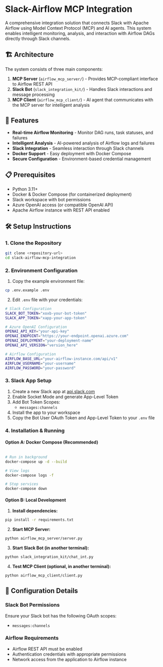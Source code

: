 # Slack-Airflow MCP Integration

A comprehensive integration solution that connects Slack with Apache Airflow using Model Context Protocol (MCP) and AI agents. This system enables intelligent monitoring, analysis, and interaction with Airflow DAGs directly through Slack channels.

## 🏗️ Architecture

The system consists of three main components:

1. **MCP Server** (`airflow_mcp_server/`) - Provides MCP-compliant interface to Airflow REST API
2. **Slack Bot** (`slack_integration_kit/`) - Handles Slack interactions and message processing
3. **MCP Client** (`airflow_mcp_client/`) - AI agent that communicates with the MCP server for intelligent analysis

## 🚀 Features

- **Real-time Airflow Monitoring** - Monitor DAG runs, task statuses, and failures
- **Intelligent Analysis** - AI-powered analysis of Airflow logs and failures
- **Slack Integration** - Seamless interaction through Slack channels
- **Docker Support** - Easy deployment with Docker Compose
- **Secure Configuration** - Environment-based credential management

## 📋 Prerequisites

- Python 3.11+
- Docker & Docker Compose (for containerized deployment)
- Slack workspace with bot permissions
- Azure OpenAI access (or compatible OpenAI API)
- Apache Airflow instance with REST API enabled

## 🛠️ Setup Instructions

### 1. Clone the Repository

```bash
git clone <repository-url>
cd slack-airflow-mcp-integration
```

### 2. Environment Configuration

1. Copy the example environment file:
```bash
cp .env.example .env
```

2. Edit `.env` file with your credentials:

```bash
# Slack Configuration
SLACK_BOT_TOKEN="xoxb-your-bot-token"
SLACK_APP_TOKEN="xapp-your-app-token"

# Azure OpenAI Configuration
OPENAI_API_KEY="your-api-key"
OPENAI_ENDPOINT="https://your-endpoint.openai.azure.com"
OPENAI_DEPLOYMENT="your-deployment-name"
OPENAI_API_VERSION="version_here"

# Airflow Configuration
AIRFLOW_BASE_URL="your-airflow-instance.com/api/v1"
AIRFLOW_USERNAME="your-username"
AIRFLOW_PASSWORD="your-password"
```

### 3. Slack App Setup

1. Create a new Slack app at [api.slack.com](https://api.slack.com/apps)
2. Enable Socket Mode and generate App-Level Token
3. Add Bot Token Scopes:
   - `messages:channels`
4. Install the app to your workspace
5. Copy the Bot User OAuth Token and App-Level Token to your `.env` file

### 4. Installation & Running

#### Option A: Docker Compose (Recommended)

```bash

# Run in background
docker-compose up -d --build

# View logs
docker-compose logs -f

# Stop services
docker-compose down
```

#### Option B: Local Development

1. **Install dependencies:**
```bash
pip install -r requirements.txt
```

2. **Start MCP Server:**
```bash
python airflow_mcp_server/server.py
```

3. **Start Slack Bot (in another terminal):**
```bash
python slack_integration_kit/chat_int.py
```

4. **Test MCP Client (optional, in another terminal):**
```bash
python airflow_mcp_client/client.py
```

## 🔧 Configuration Details

### Slack Bot Permissions

Ensure your Slack bot has the following OAuth scopes:
- `messages:channels`

### Airflow Requirements

- Airflow REST API must be enabled
- Authentication credentials with appropriate permissions
- Network access from the application to Airflow instance
